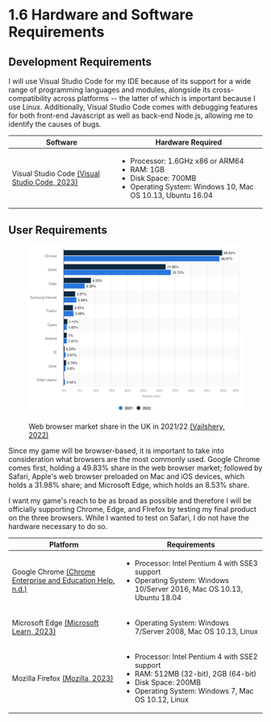 # 1.6 Hardware and Software Requirements

## Development Requirements

I will use Visual Studio Code for my IDE because of its support for a wide range of programming languages and modules, alongside its cross-compatibility across platforms -- the latter of which is important because I use Linux. Additionally, Visual Studio Code comes with debugging features for both front-end Javascript as well as back-end Node.js, allowing me to identify the causes of bugs.&#x20;

<table><thead><tr><th width="197">Software</th><th>Hardware Required</th></tr></thead><tbody><tr><td>Visual Studio Code <a href="https://code.visualstudio.com/docs/supporting/requirements">(Visual Studio Code, 2023)</a></td><td><ul><li>Processor: 1.6GHz x86 or ARM64</li><li>RAM: 1GB</li><li>Disk Space: 700MB</li><li>Operating System: Windows 10, Mac OS 10.13, Ubuntu 16.04</li></ul></td></tr></tbody></table>

## User Requirements

<figure><img src="../.gitbook/assets/image (4) (1) (1) (1) (1) (1).png" alt=""><figcaption><p>Web browser market share in the UK in 2021/22 <a href="https://www.statista.com/statistics/421625/web-browser-market-share-in-the-united-kingdom-uk/">(Vailshery, 2022)</a></p></figcaption></figure>

Since my game will be browser-based, it is important to take into consideration what browsers are the most commonly used. Google Chrome comes first, holding a 49.83% share in the web browser market; followed by Safari, Apple's web browser preloaded on Mac and iOS devices, which holds a 31.98% share; and Microsoft Edge, which holds an 8.53% share.&#x20;

I want my game's reach to be as broad as possible and therefore I will be officially supporting Chrome, Edge, and FIrefox by testing my final product on the three browsers. While I wanted to test on Safari, I do not have the hardware necessary to do so.

| Platform                                                                                                                          | Requirements                                                                                                                                                                                |
| --------------------------------------------------------------------------------------------------------------------------------- | ------------------------------------------------------------------------------------------------------------------------------------------------------------------------------------------- |
| Google Chrome [(Chrome Enterprise and Education Help, n.d.)](https://support.google.com/chrome/a/answer/7100626?hl=en)            | <ul><li>Processor: Intel Pentium 4 with SSE3 support</li><li>Operating System: Windows 10/Server 2016, Mac OS 10.13, Ubuntu 18.04</li></ul>                                                 |
| Microsoft Edge [(Microsoft Learn, 2023)](https://learn.microsoft.com/en-us/deployedge/microsoft-edge-supported-operating-systems) | <ul><li>Operating System: Windows 7/Server 2008, Mac OS 10.13, Linux</li></ul>                                                                                                              |
| Mozilla Firefox [(Mozilla, 2023)](https://www.mozilla.org/en-US/firefox/113.0.1/releasenotes/)                                    | <ul><li>Processor: Intel Pentium 4 with SSE2 support</li><li>RAM: 512MB (32-bit), 2GB (64-bit)</li><li>Disk Space: 200MB</li><li>Operating System: Windows 7, Mac OS 10.12, Linux</li></ul> |
